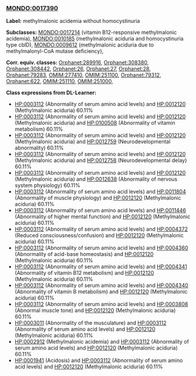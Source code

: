 
### [MONDO:0017390](http://purl.obolibrary.org/obo/MONDO_0017390)
**Label:** methylmalonic acidemia without homocystinuria

**Subclasses:** [MONDO:0017214](http://purl.obolibrary.org/obo/MONDO_0017214) (vitamin B12-responsive methylmalonic acidemia), [MONDO:0010185](http://purl.obolibrary.org/obo/MONDO_0010185) (methylmalonic aciduria and homocystinuria type cblD), [MONDO:0009612](http://purl.obolibrary.org/obo/MONDO_0009612) (methylmalonic aciduria due to methylmalonyl-CoA mutase deficiency), 

**Corr. equiv. classes:** [Orphanet:289916](http://www.orpha.net/ORDO/Orphanet_289916), [Orphanet:308380](http://www.orpha.net/ORDO/Orphanet_308380), [Orphanet:308442](http://www.orpha.net/ORDO/Orphanet_308442), [Orphanet:26](http://www.orpha.net/ORDO/Orphanet_26), [Orphanet:27](http://www.orpha.net/ORDO/Orphanet_27), [Orphanet:28](http://www.orpha.net/ORDO/Orphanet_28), [Orphanet:79283](http://www.orpha.net/ORDO/Orphanet_79283), [OMIM:277410](http://purl.obolibrary.org/obo/OMIM_277410), [OMIM:251100](http://purl.obolibrary.org/obo/OMIM_251100), [Orphanet:79312](http://www.orpha.net/ORDO/Orphanet_79312), [Orphanet:622](http://www.orpha.net/ORDO/Orphanet_622), [OMIM:251110](http://purl.obolibrary.org/obo/OMIM_251110), [OMIM:251000](http://purl.obolibrary.org/obo/OMIM_251000), 

**Class expressions from DL-Learner:**

- [HP:0003112](http://purl.obolibrary.org/obo/HP_0003112) (Abnormality of serum amino acid levels) and [HP:0012120](http://purl.obolibrary.org/obo/HP_0012120) (Methylmalonic aciduria) 60.11%
- [HP:0003112](http://purl.obolibrary.org/obo/HP_0003112) (Abnormality of serum amino acid levels) and [HP:0012120](http://purl.obolibrary.org/obo/HP_0012120) (Methylmalonic aciduria) and [HP:0100508](http://purl.obolibrary.org/obo/HP_0100508) (Abnormality of vitamin metabolism) 60.11%
- [HP:0003112](http://purl.obolibrary.org/obo/HP_0003112) (Abnormality of serum amino acid levels) and [HP:0012120](http://purl.obolibrary.org/obo/HP_0012120) (Methylmalonic aciduria) and [HP:0012759](http://purl.obolibrary.org/obo/HP_0012759) (Neurodevelopmental abnormality) 60.11%
- [HP:0003112](http://purl.obolibrary.org/obo/HP_0003112) (Abnormality of serum amino acid levels) and [HP:0012120](http://purl.obolibrary.org/obo/HP_0012120) (Methylmalonic aciduria) and [HP:0012758](http://purl.obolibrary.org/obo/HP_0012758) (Neurodevelopmental delay) 60.11%
- [HP:0003112](http://purl.obolibrary.org/obo/HP_0003112) (Abnormality of serum amino acid levels) and [HP:0012120](http://purl.obolibrary.org/obo/HP_0012120) (Methylmalonic aciduria) and [HP:0012638](http://purl.obolibrary.org/obo/HP_0012638) (Abnormality of nervous system physiology) 60.11%
- [HP:0003112](http://purl.obolibrary.org/obo/HP_0003112) (Abnormality of serum amino acid levels) and [HP:0011804](http://purl.obolibrary.org/obo/HP_0011804) (Abnormality of muscle physiology) and [HP:0012120](http://purl.obolibrary.org/obo/HP_0012120) (Methylmalonic aciduria) 60.11%
- [HP:0003112](http://purl.obolibrary.org/obo/HP_0003112) (Abnormality of serum amino acid levels) and [HP:0011446](http://purl.obolibrary.org/obo/HP_0011446) (Abnormality of higher mental function) and [HP:0012120](http://purl.obolibrary.org/obo/HP_0012120) (Methylmalonic aciduria) 60.11%
- [HP:0003112](http://purl.obolibrary.org/obo/HP_0003112) (Abnormality of serum amino acid levels) and [HP:0004372](http://purl.obolibrary.org/obo/HP_0004372) (Reduced consciousness/confusion) and [HP:0012120](http://purl.obolibrary.org/obo/HP_0012120) (Methylmalonic aciduria) 60.11%
- [HP:0003112](http://purl.obolibrary.org/obo/HP_0003112) (Abnormality of serum amino acid levels) and [HP:0004360](http://purl.obolibrary.org/obo/HP_0004360) (Abnormality of acid-base homeostasis) and [HP:0012120](http://purl.obolibrary.org/obo/HP_0012120) (Methylmalonic aciduria) 60.11%
- [HP:0003112](http://purl.obolibrary.org/obo/HP_0003112) (Abnormality of serum amino acid levels) and [HP:0004341](http://purl.obolibrary.org/obo/HP_0004341) (Abnormality of vitamin B12 metabolism) and [HP:0012120](http://purl.obolibrary.org/obo/HP_0012120) (Methylmalonic aciduria) 60.11%
- [HP:0003112](http://purl.obolibrary.org/obo/HP_0003112) (Abnormality of serum amino acid levels) and [HP:0004340](http://purl.obolibrary.org/obo/HP_0004340) (Abnormality of vitamin B metabolism) and [HP:0012120](http://purl.obolibrary.org/obo/HP_0012120) (Methylmalonic aciduria) 60.11%
- [HP:0003112](http://purl.obolibrary.org/obo/HP_0003112) (Abnormality of serum amino acid levels) and [HP:0003808](http://purl.obolibrary.org/obo/HP_0003808) (Abnormal muscle tone) and [HP:0012120](http://purl.obolibrary.org/obo/HP_0012120) (Methylmalonic aciduria) 60.11%
- [HP:0003011](http://purl.obolibrary.org/obo/HP_0003011) (Abnormality of the musculature) and [HP:0003112](http://purl.obolibrary.org/obo/HP_0003112) (Abnormality of serum amino acid levels) and [HP:0012120](http://purl.obolibrary.org/obo/HP_0012120) (Methylmalonic aciduria) 60.11%
- [HP:0002912](http://purl.obolibrary.org/obo/HP_0002912) (Methylmalonic acidemia) and [HP:0003112](http://purl.obolibrary.org/obo/HP_0003112) (Abnormality of serum amino acid levels) and [HP:0012120](http://purl.obolibrary.org/obo/HP_0012120) (Methylmalonic aciduria) 60.11%
- [HP:0001941](http://purl.obolibrary.org/obo/HP_0001941) (Acidosis) and [HP:0003112](http://purl.obolibrary.org/obo/HP_0003112) (Abnormality of serum amino acid levels) and [HP:0012120](http://purl.obolibrary.org/obo/HP_0012120) (Methylmalonic aciduria) 60.11%


